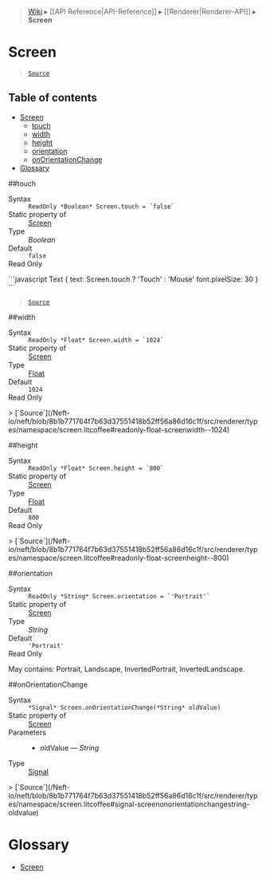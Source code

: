 > [Wiki](Home) ▸ [[API Reference|API-Reference]] ▸ [[Renderer|Renderer-API]] ▸ **Screen**

# Screen

> [`Source`](/Neft-io/neft/blob/8b1b771764f7b63d37551418b52ff56a86d16c1f/src/renderer/types/namespace/screen.litcoffee)

## Table of contents
* [Screen](#screen)
  * [touch](#touch)
  * [width](#width)
  * [height](#height)
  * [orientation](#orientation)
  * [onOrientationChange](#onorientationchange)
* [Glossary](#glossary)

##touch
<dl><dt>Syntax</dt><dd><code>ReadOnly &#x2A;Boolean&#x2A; Screen.touch = `false`</code></dd><dt>Static property of</dt><dd><a href="/Neft-io/neft/wiki/Renderer-Screen-API#screen">Screen</a></dd><dt>Type</dt><dd><i>Boolean</i></dd><dt>Default</dt><dd><code>false</code></dd><dt>Read Only</dt></dl>
```javascript
Text {
    text: Screen.touch ? 'Touch' : 'Mouse'
    font.pixelSize: 30
}
```

> [`Source`](/Neft-io/neft/blob/8b1b771764f7b63d37551418b52ff56a86d16c1f/src/renderer/types/namespace/screen.litcoffee#readonly-boolean-screentouch--false)

##width
<dl><dt>Syntax</dt><dd><code>ReadOnly &#x2A;Float&#x2A; Screen.width = `1024`</code></dd><dt>Static property of</dt><dd><a href="/Neft-io/neft/wiki/Renderer-Screen-API#screen">Screen</a></dd><dt>Type</dt><dd><a href="/Neft-io/neft/wiki/Utils-API#isfloat">Float</a></dd><dt>Default</dt><dd><code>1024</code></dd><dt>Read Only</dt></dl>
> [`Source`](/Neft-io/neft/blob/8b1b771764f7b63d37551418b52ff56a86d16c1f/src/renderer/types/namespace/screen.litcoffee#readonly-float-screenwidth--1024)

##height
<dl><dt>Syntax</dt><dd><code>ReadOnly &#x2A;Float&#x2A; Screen.height = `800`</code></dd><dt>Static property of</dt><dd><a href="/Neft-io/neft/wiki/Renderer-Screen-API#screen">Screen</a></dd><dt>Type</dt><dd><a href="/Neft-io/neft/wiki/Utils-API#isfloat">Float</a></dd><dt>Default</dt><dd><code>800</code></dd><dt>Read Only</dt></dl>
> [`Source`](/Neft-io/neft/blob/8b1b771764f7b63d37551418b52ff56a86d16c1f/src/renderer/types/namespace/screen.litcoffee#readonly-float-screenheight--800)

##orientation
<dl><dt>Syntax</dt><dd><code>ReadOnly &#x2A;String&#x2A; Screen.orientation = `'Portrait'`</code></dd><dt>Static property of</dt><dd><a href="/Neft-io/neft/wiki/Renderer-Screen-API#screen">Screen</a></dd><dt>Type</dt><dd><i>String</i></dd><dt>Default</dt><dd><code>'Portrait'</code></dd><dt>Read Only</dt></dl>
May contains: Portrait, Landscape, InvertedPortrait, InvertedLandscape.

##onOrientationChange
<dl><dt>Syntax</dt><dd><code>&#x2A;Signal&#x2A; Screen.onOrientationChange(&#x2A;String&#x2A; oldValue)</code></dd><dt>Static property of</dt><dd><a href="/Neft-io/neft/wiki/Renderer-Screen-API#screen">Screen</a></dd><dt>Parameters</dt><dd><ul><li>oldValue — <i>String</i></li></ul></dd><dt>Type</dt><dd><a href="/Neft-io/neft/wiki/Signal-API#class-signal">Signal</a></dd></dl>
> [`Source`](/Neft-io/neft/blob/8b1b771764f7b63d37551418b52ff56a86d16c1f/src/renderer/types/namespace/screen.litcoffee#signal-screenonorientationchangestring-oldvalue)

# Glossary

- [Screen](#screen)

